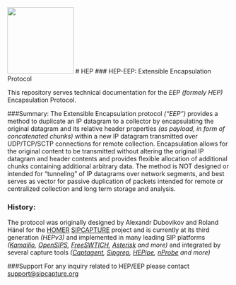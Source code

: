 <img src="https://camo.githubusercontent.com/cb8c0b32324fa9cd73f7e23a63797b5fb97c4bd0/687474703a2f2f692e696d6775722e636f6d2f466649323851762e706e67" width="150">
# HEP
### HEP-EEP: Extensible Encapsulation Protocol

This repository serves technical documentation for the _EEP_ *(formely HEP)* Encapsulation Protocol.

###Summary:
The Extensible Encapsulation protocol _(“EEP”)_ provides a method to duplicate an IP datagram to a collector by encapsulating the original datagram and its relative header properties _(as payload, in form of concatenated
chunks)_ within a new IP datagram transmitted over UDP/TCP/SCTP connections for remote collection. Encapsulation allows for the original content to be transmitted without altering the original IP datagram and header contents and provides flexible allocation of additional chunks containing additional arbitrary data. The method is NOT designed
or intended for “tunneling” of IP datagrams over network segments, and best serves as vector for passive duplication of packets intended for remote or centralized collection and long term storage and analysis.

### History:
The protocol was originally designed by Alexandr Dubovikov and Roland Hänel for the [HOMER](http://github.com/sipcapture/homer) [SIPCAPTURE](http://github.com/sipcapture) project and is currently at its third generation _(HEPv3)_ and implemented in many leading SIP platforms _([Kamailio](https://github.com/sipcapture/homer/wiki/Examples%3A-Kamailio), [OpenSIPS](https://github.com/sipcapture/homer/wiki/Examples%3A-OpenSIPS), [FreeSWTICH](https://github.com/sipcapture/homer/wiki/Examples%3A-FreeSwitch), [Asterisk](https://reviewboard.asterisk.org/r/3207/) and more)_ and integrated by several capture tools _([Captagent](http://github.com/sipcapture/captagent), [Sipgrep](http://github.com/sipcapture/sipgrep), [HEPipe](http://github.com/sipcapture/hepipe), [nProbe](http://www.ntop.org/products/netflow/nprobe/) and more)_

###Support
For any inquiry related to HEP/EEP please contact [support@sipcapture.org](mailto:support@sipcapture.org)

